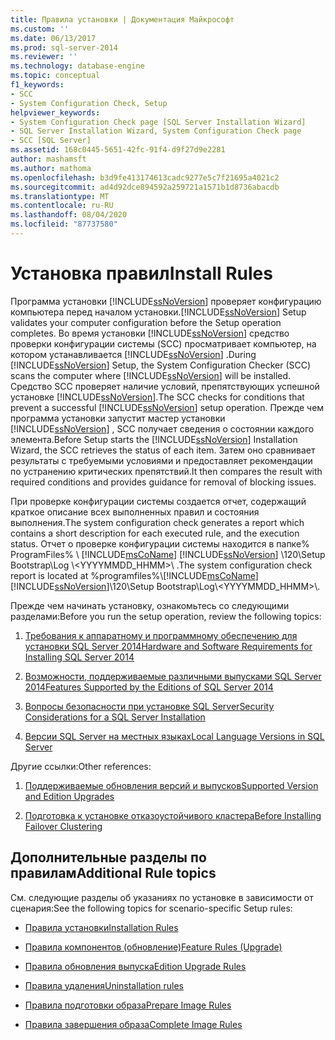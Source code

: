 ```yaml
---
title: Правила установки | Документация Майкрософт
ms.custom: ''
ms.date: 06/13/2017
ms.prod: sql-server-2014
ms.reviewer: ''
ms.technology: database-engine
ms.topic: conceptual
f1_keywords:
- SCC
- System Configuration Check, Setup
helpviewer_keywords:
- System Configuration Check page [SQL Server Installation Wizard]
- SQL Server Installation Wizard, System Configuration Check page
- SCC [SQL Server]
ms.assetid: 168c0445-5651-42fc-91f4-d9f27d9e2281
author: mashamsft
ms.author: mathoma
ms.openlocfilehash: b3d9fe413174613cadc9277e5c7f21695a4021c2
ms.sourcegitcommit: ad4d92dce894592a259721a1571b1d8736abacdb
ms.translationtype: MT
ms.contentlocale: ru-RU
ms.lasthandoff: 08/04/2020
ms.locfileid: "87737580"
---
```

# <a name="install-rules"></a><span data-ttu-id="88e1b-102">Установка правил</span><span class="sxs-lookup"><span data-stu-id="88e1b-102">Install Rules</span></span>
  <span data-ttu-id="88e1b-103">Программа установки [!INCLUDE[ssNoVersion](../../includes/ssnoversion-md.md)] проверяет конфигурацию компьютера перед началом установки.</span><span class="sxs-lookup"><span data-stu-id="88e1b-103">[!INCLUDE[ssNoVersion](../../includes/ssnoversion-md.md)] Setup validates your computer configuration before the Setup operation completes.</span></span> <span data-ttu-id="88e1b-104">Во время установки [!INCLUDE[ssNoVersion](../../includes/ssnoversion-md.md)] средство проверки конфигурации системы (SCC) просматривает компьютер, на котором устанавливается [!INCLUDE[ssNoVersion](../../includes/ssnoversion-md.md)] .</span><span class="sxs-lookup"><span data-stu-id="88e1b-104">During [!INCLUDE[ssNoVersion](../../includes/ssnoversion-md.md)] Setup, the System Configuration Checker (SCC) scans the computer where [!INCLUDE[ssNoVersion](../../includes/ssnoversion-md.md)] will be installed.</span></span> <span data-ttu-id="88e1b-105">Средство SCC проверяет наличие условий, препятствующих успешной установке [!INCLUDE[ssNoVersion](../../includes/ssnoversion-md.md)].</span><span class="sxs-lookup"><span data-stu-id="88e1b-105">The SCC checks for conditions that prevent a successful [!INCLUDE[ssNoVersion](../../includes/ssnoversion-md.md)] setup operation.</span></span> <span data-ttu-id="88e1b-106">Прежде чем программа установки запустит мастер установки [!INCLUDE[ssNoVersion](../../includes/ssnoversion-md.md)] , SCC получает сведения о состоянии каждого элемента.</span><span class="sxs-lookup"><span data-stu-id="88e1b-106">Before Setup starts the [!INCLUDE[ssNoVersion](../../includes/ssnoversion-md.md)] Installation Wizard, the SCC retrieves the status of each item.</span></span> <span data-ttu-id="88e1b-107">Затем оно сравнивает результаты с требуемыми условиями и предоставляет рекомендации по устранению критических препятствий.</span><span class="sxs-lookup"><span data-stu-id="88e1b-107">It then compares the result with required conditions and provides guidance for removal of blocking issues.</span></span>  
  
 <span data-ttu-id="88e1b-108">При проверке конфигурации системы создается отчет, содержащий краткое описание всех выполненных правил и состояния выполнения.</span><span class="sxs-lookup"><span data-stu-id="88e1b-108">The system configuration check generates a report which contains a short description for each executed rule, and the execution status.</span></span> <span data-ttu-id="88e1b-109">Отчет о проверке конфигурации системы находится в папке% ProgramFiles% \\ [!INCLUDE[msCoName](../../includes/msconame-md.md)] [!INCLUDE[ssNoVersion](../../includes/ssnoversion-md.md)] \120\Setup Bootstrap\Log \\<YYYYMMDD_HHMM>\\ .</span><span class="sxs-lookup"><span data-stu-id="88e1b-109">The system configuration check report is located at %programfiles%\\[!INCLUDE[msCoName](../../includes/msconame-md.md)][!INCLUDE[ssNoVersion](../../includes/ssnoversion-md.md)]\120\Setup Bootstrap\Log\\<YYYYMMDD_HHMM>\\.</span></span>  
  
 <span data-ttu-id="88e1b-110">Прежде чем начинать установку, ознакомьтесь со следующими разделами:</span><span class="sxs-lookup"><span data-stu-id="88e1b-110">Before you run the setup operation, review the following topics:</span></span>  
  
1.  [<span data-ttu-id="88e1b-111">Требования к аппаратному и программному обеспечению для установки SQL Server 2014</span><span class="sxs-lookup"><span data-stu-id="88e1b-111">Hardware and Software Requirements for Installing SQL Server 2014</span></span>](hardware-and-software-requirements-for-installing-sql-server.md)  
  
2.  [<span data-ttu-id="88e1b-112">Возможности, поддерживаемые различными выпусками SQL Server 2014</span><span class="sxs-lookup"><span data-stu-id="88e1b-112">Features Supported by the Editions of SQL Server 2014</span></span>](../../../2014/getting-started/features-supported-by-the-editions-of-sql-server-2014.md)  
  
3.  [<span data-ttu-id="88e1b-113">Вопросы безопасности при установке SQL Server</span><span class="sxs-lookup"><span data-stu-id="88e1b-113">Security Considerations for a SQL Server Installation</span></span>](../../../2014/sql-server/install/security-considerations-for-a-sql-server-installation.md)  
  
4.  [<span data-ttu-id="88e1b-114">Версии SQL Server на местных языках</span><span class="sxs-lookup"><span data-stu-id="88e1b-114">Local Language Versions in SQL Server</span></span>](../../../2014/sql-server/install/local-language-versions-in-sql-server.md)  
  
 <span data-ttu-id="88e1b-115">Другие ссылки:</span><span class="sxs-lookup"><span data-stu-id="88e1b-115">Other references:</span></span>  
  
1.  [<span data-ttu-id="88e1b-116">Поддерживаемые обновления версий и выпусков</span><span class="sxs-lookup"><span data-stu-id="88e1b-116">Supported Version and Edition Upgrades</span></span>](../../database-engine/install-windows/supported-version-and-edition-upgrades.md)  
  
2.  [<span data-ttu-id="88e1b-117">Подготовка к установке отказоустойчивого кластера</span><span class="sxs-lookup"><span data-stu-id="88e1b-117">Before Installing Failover Clustering</span></span>](../failover-clusters/install/before-installing-failover-clustering.md)  
  
## <a name="additional-rule-topics"></a><span data-ttu-id="88e1b-118">Дополнительные разделы по правилам</span><span class="sxs-lookup"><span data-stu-id="88e1b-118">Additional Rule topics</span></span>  
 <span data-ttu-id="88e1b-119">См. следующие разделы об указаниях по установке в зависимости от сценария:</span><span class="sxs-lookup"><span data-stu-id="88e1b-119">See the following topics for scenario-specific Setup rules:</span></span>  
  
-   [<span data-ttu-id="88e1b-120">Правила установки</span><span class="sxs-lookup"><span data-stu-id="88e1b-120">Installation Rules</span></span>](../../../2014/sql-server/install/installation-rules.md)  
  
-   [<span data-ttu-id="88e1b-121">Правила компонентов &#40;обновление&#41;</span><span class="sxs-lookup"><span data-stu-id="88e1b-121">Feature Rules &#40;Upgrade&#41;</span></span>](../../../2014/sql-server/install/feature-rules-upgrade.md)  
  
-   [<span data-ttu-id="88e1b-122">Правила обновления выпуска</span><span class="sxs-lookup"><span data-stu-id="88e1b-122">Edition Upgrade Rules</span></span>](../../../2014/sql-server/install/edition-upgrade-rules.md)  
  
-   [<span data-ttu-id="88e1b-123">Правила удаления</span><span class="sxs-lookup"><span data-stu-id="88e1b-123">Uninstallation rules</span></span>](../../../2014/sql-server/install/uninstallation-rules.md)  
  
-   [<span data-ttu-id="88e1b-124">Правила подготовки образа</span><span class="sxs-lookup"><span data-stu-id="88e1b-124">Prepare Image Rules</span></span>](../../../2014/sql-server/install/prepare-image-rules.md)  
  
-   [<span data-ttu-id="88e1b-125">Правила завершения образа</span><span class="sxs-lookup"><span data-stu-id="88e1b-125">Complete Image Rules</span></span>](../../../2014/sql-server/install/complete-image-rules.md)  
  
  
